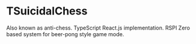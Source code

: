 # TSuicidalChess
Also known as anti-chess. TypeScript React.js implementation. RSPI Zero based system for beer-pong style game mode.
